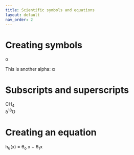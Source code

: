```yaml
---
title: Scientific symbols and equations
layout: default
nav_order: 2
---
```


# Creating symbols

&alpha;

This is another alpha: &#945;

# Subscripts and superscripts
CH<sub>4</sub>
<br>
&delta;<sup>18</sup>O

# Creating an equation
h<sub>&theta;</sub>(x) = &theta;<sub>o</sub> x + &theta;<sub>1</sub>x
